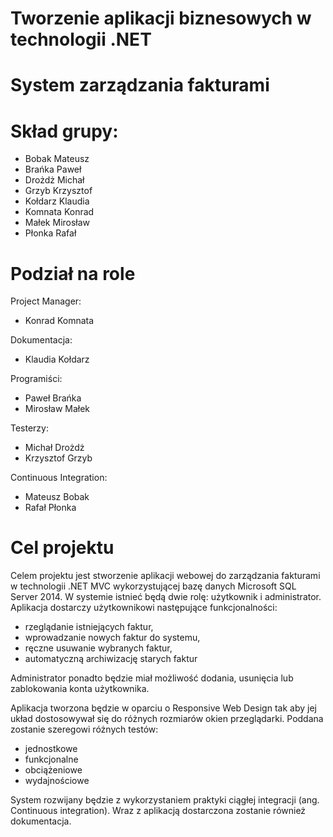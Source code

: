 # Tworzenie aplikacji biznesowych w technologii .NET

# System zarządzania fakturami


# Skład grupy:
* Bobak Mateusz
* Brańka Paweł
* Drożdż Michał
* Grzyb Krzysztof
* Kołdarz Klaudia
* Komnata Konrad
* Małek Mirosław
* Płonka Rafał


# Podział na role

Project Manager:
* Konrad Komnata

Dokumentacja:
* Klaudia Kołdarz

Programiści:
* Paweł Brańka
* Mirosław Małek

Testerzy:
* Michał Drożdż
* Krzysztof Grzyb

Continuous Integration:
* Mateusz Bobak
* Rafał Płonka

# Cel projektu

Celem projektu jest stworzenie aplikacji webowej do zarządzania fakturami w technologii .NET MVC wykorzystującej bazę danych Microsoft SQL Server 2014. W systemie istnieć będą dwie rolę: użytkownik i administrator. Aplikacja dostarczy użytkownikowi następujące funkcjonalności:
* rzeglądanie istniejących faktur,
* wprowadzanie nowych faktur do systemu,
* ręczne usuwanie wybranych faktur,
* automatyczną archiwizację starych faktur

Administrator ponadto będzie miał możliwość dodania, usunięcia lub zablokowania konta użytkownika.

Aplikacja tworzona będzie w oparciu o Responsive Web Design tak aby jej układ dostosowywał się do różnych rozmiarów okien przeglądarki. Poddana zostanie szeregowi różnych testów:
* jednostkowe
* funkcjonalne
* obciążeniowe
* wydajnościowe

System rozwijany będzie z wykorzystaniem praktyki ciągłej integracji (ang. Continuous integration). Wraz z aplikacją dostarczona zostanie również dokumentacja.

